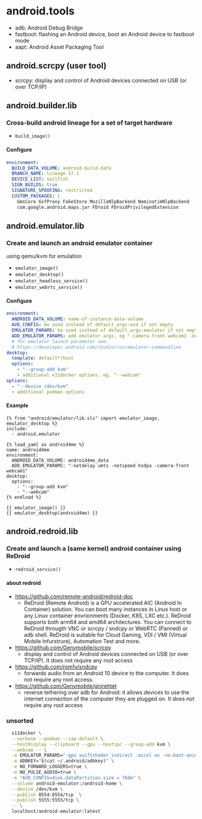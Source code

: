 # android.tools

+ adb: Android Debug Bridge
+ fastboot: flashing an Android device, boot an Android device to fastboot mode
+ aapt: Android Asset Packaging Tool

## android.scrcpy (user tool)

+ scrcpy: display and control of Android devices connected on USB (or over TCP/IP)

## android.builder.lib

### Cross-build android lineage for a set of target hardware

+ `build_image()`

#### Configure
```yaml
environment:
  BUILD_DATA_VOLUME: android-build-data
  BRANCH_NAME: lineage-17.1
  DEVICE_LIST: sailfish
  SIGN_BUILDS: true
  SIGNATURE_SPOOFING: restricted
  CUSTOM_PACKAGES: |
    GmsCore GsfProxy FakeStore MozillaNlpBackend NominatimNlpBackend
    com.google.android.maps.jar FDroid FDroidPrivilegedExtension
```

## android.emulator.lib

### Create and launch an android emulator container
using qemu/kvm for emulation

+ `emulator_image()`
+ `emulator_desktop()`
+ `emulator_headless_service()`
+ `emulator_webrtc_service()`

#### Configure

```yaml
environment:
  ANDROID_DATA_VOLUME: name-of-instance-data-volume
  AVD_CONFIG: be used instead of default_args:avd if not empty
  EMULATOR_PARAMS: be used instead of default_args:emulator if not empty
  ADD_EMULATOR_PARAMS: add emulator args, eg "-camera-front webcam1 -netdelay umts -netspeed hsdpa "
  # for emulator launch parameter see:
  # https://developer.android.com/studio/run/emulator-commandline
desktop:
  template: default*|host
  options:
    - "--group-add kvm"
    - additional x11docker options. eg. "--webcam"
options:
  - "--device /dev/kvm"
  - additional podman options
```

#### Example

```jinja
{% from "android/emulator/lib.sls" import emulator_image, emulator_desktop %}
include:
  - android.emulator

{% load_yaml as android4me %}
name: android4me
environment:
  ANDROID_DATA_VOLUME: android4me_data
  ADD_EMULATOR_PARAMS: "-netdelay umts -netspeed hsdpa -camera-front webcam1"
desktop:
  options:
    - "--group-add kvm"
    - "--webcam"
{% endload %}

{{ emulator_image() }}
{{ emulator_desktop(android4me) }}
```

## android.redroid.lib

### Create and launch a (same kernel) android container using ReDroid

+ `redroid_service()`

#### about redroid

+ https://github.com/remote-android/redroid-doc
  + ReDroid (Remote Android) is a GPU accelerated AIC (Android In Container) solution. You can boot many instances in Linux host or any Linux container envrionments (Docker, K8S, LXC etc.). ReDroid supports both arm64 and amd64 architectures. You can connect to ReDroid througth VNC or scrcpy / sndcpy or WebRTC (Panned) or adb shell. ReDroid is suitable for Cloud Gaming, VDI / VMI (Virtual Mobile Infurstrure), Automation Test and more.
+ https://github.com/Genymobile/scrcpy
  + display and control of Android devices connected on USB (or over TCP/IP). It does not require any root access
+ https://github.com/rom1v/sndcpy
  + forwards audio from an Android 10 device to the computer. It does not require any root access.
+ https://github.com/Genymobile/gnirehtet
  + reverse tethering over adb for Android: it allows devices to use the internet connection of the computer they are plugged on. It does not require any root access

### unsorted
```sh
  x11docker \
  --verbose --podman --cap-default \
  --hostdisplay --clipboard --gpu --hostipc --group-add kvm \
  --webcam -- \
  -e EMULATOR_PARAMS="-gpu swiftshader_indirect -accel on -no-boot-anim -memory 2048 -camera-front webcam1" \
  -e ADBKEY="$(cat ~/.android/adbkey)" \
  -e NO_FORWARD_LOGGERS=true \
  -e NO_PULSE_AUDIO=true \
  -e "AVD_CONFIG=disk.dataPartition.size = 768m" \
  --volume android-emulator:/android-home \
  --device /dev/kvm \
  --publish 8554:8554/tcp  \
  --publish 5555:5555/tcp \
  -- \
  localhost/android-emulator:latest
```
